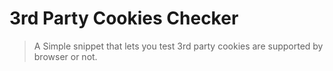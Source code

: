 # 3rd Party Cookies Checker

> A Simple snippet that lets you test 3rd party cookies are supported by browser or not.
